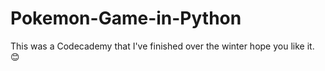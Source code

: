 # Pokemon-Game-in-Python
This was a Codecademy that I've finished over the winter hope you like it.  😊
